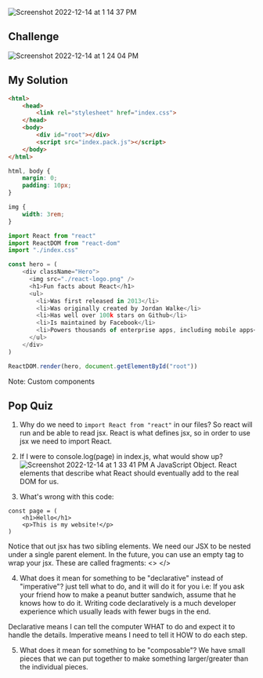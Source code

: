 ![Screenshot 2022-12-14 at 1 14 37 PM](https://user-images.githubusercontent.com/89284873/207692101-5cacbb73-81bd-43db-9741-cce7835bd4f3.png)

## Challenge

![Screenshot 2022-12-14 at 1 24 04 PM](https://user-images.githubusercontent.com/89284873/207694261-8554aa50-03fd-44b1-a4ab-ebce3d4c3e3c.png)

## My Solution

```html
<html>
    <head>
        <link rel="stylesheet" href="index.css">
    </head>
    <body>
        <div id="root"></div>
        <script src="index.pack.js"></script>
    </body>
</html>
```

```css
html, body {
    margin: 0;
    padding: 10px;
}

img {
    width: 3rem;
}
```

```js
import React from "react"
import ReactDOM from "react-dom"
import "./index.css"

const hero = (
    <div className="Hero">
      <img src="./react-logo.png" />
      <h1>Fun facts about React</h1>
      <ul>
        <li>Was first released in 2013</li>
        <li>Was originally created by Jordan Walke</li>
        <li>Has well over 100k stars on Github</li>
        <li>Is maintained by Facebook</li>
        <li>Powers thousands of enterprise apps, including mobile apps</li>
      </ul>
    </div>
)

ReactDOM.render(hero, document.getElementById("root"))
```

Note: Custom components 

## Pop Quiz

1. Why do we need to `import React from "react"` in our files?
So react will run and be able to read jsx.
React is what defines jsx, so in order to use jsx we need to import React.

2. If I were to console.log(page) in index.js, what would show up?
![Screenshot 2022-12-14 at 1 33 41 PM](https://user-images.githubusercontent.com/89284873/207697212-4ea4cfe1-a059-4f21-995b-b7e52777068a.png)
A JavaScript Object. React elements that describe what React should eventually add to the real DOM for us.

3. What's wrong with this code:
```
const page = (
    <h1>Hello</h1>
    <p>This is my website!</p>
)
```
Notice that out jsx has two sibling elements. We need our JSX to be nested under a single parent element.
In the future, you can use an empty tag to wrap your jsx. These are called fragments: <> </>

4. What does it mean for something to be "declarative" instead of "imperative"?
just tell what to do, and it will do it for you
i.e: If you ask your friend how to make a peanut butter sandwich, assume that he knows how to do it.
Writing code declaratively is a much developer experience which usually leads with fewer bugs in the end. 

Declarative means I can tell the computer WHAT to do and expect it to handle the details. Imperative means I need to tell it HOW to do each step.

5. What does it mean for something to be "composable"?
We have small pieces that we can put together to make something larger/greater than the individual pieces.



